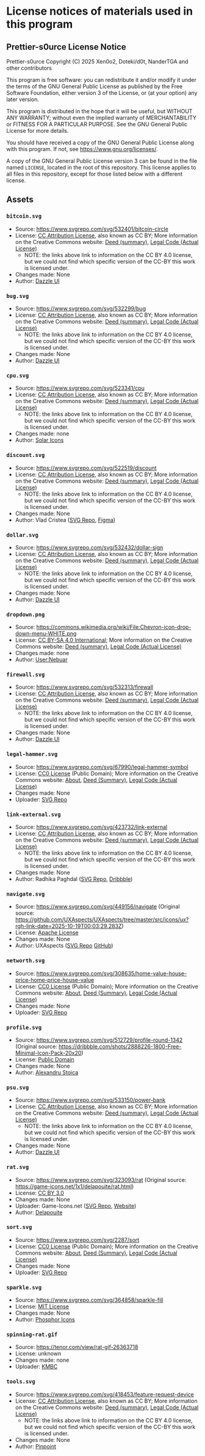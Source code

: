 # License notices of materials used in this program

## Prettier-s0urce License Notice

Prettier-s0urce Copyright (C) 2025  Xen0o2, Doteki/d0t, NanderTGA and other contributors

This program is free software: you can redistribute it and/or modify
it under the terms of the GNU General Public License as published by
the Free Software Foundation, either version 3 of the License, or
(at your option) any later version.

This program is distributed in the hope that it will be useful,
but WITHOUT ANY WARRANTY; without even the implied warranty of
MERCHANTABILITY or FITNESS FOR A PARTICULAR PURPOSE.  See the
GNU General Public License for more details.

You should have received a copy of the GNU General Public License
along with this program.  If not, see <https://www.gnu.org/licenses/>.

A copy of the GNU General Public License version 3 can be found in the file named `LICENSE`, located in the root of this repository.
This license applies to all files in this repository,
except for those listed below with a different license.

## Assets

### `bitcoin.svg`

- Source: <https://www.svgrepo.com/svg/532401/bitcoin-circle>
- License: [CC Attribution License](https://www.svgrepo.com/page/licensing/#CC%20Attribution), also known as CC BY; More information on the Creative Commons website: [Deed (summary)](https://creativecommons.org/licenses/by/4.0/), [Legal Code (Actual License)](https://creativecommons.org/licenses/by/4.0/legalcode)
  - NOTE: the links above link to information on the CC BY 4.0 license, but we could not find which specific version of the CC-BY this work is licensed under.
- Changes made: None
- Author: [Dazzle UI](https://www.svgrepo.com/author/Dazzle%20UI/)

### `bug.svg`

- Source: <https://www.svgrepo.com/svg/532299/bug>
- License: [CC Attribution License](https://www.svgrepo.com/page/licensing/#CC%20Attribution), also known as CC BY; More information on the Creative Commons website: [Deed (summary)](https://creativecommons.org/licenses/by/4.0/), [Legal Code (Actual License)](https://creativecommons.org/licenses/by/4.0/legalcode)
  - NOTE: the links above link to information on the CC BY 4.0 license, but we could not find which specific version of the CC-BY this work is licensed under.
- Changes made: None
- Author: [Dazzle UI](https://www.svgrepo.com/author/Dazzle%20UI/)

### `cpu.svg`

- Source: <https://www.svgrepo.com/svg/523341/cpu>
- License: [CC Attribution License](https://www.svgrepo.com/page/licensing/#CC%20Attribution), also known as CC BY; More information on the Creative Commons website: [Deed (summary)](https://creativecommons.org/licenses/by/4.0/), [Legal Code (Actual License)](https://creativecommons.org/licenses/by/4.0/legalcode)
  - NOTE: the links above link to information on the CC BY 4.0 license, but we could not find which specific version of the CC-BY this work is licensed under.
- Changes made: none
- Author: [Solar Icons](https://www.svgrepo.com/author/Solar%20Icons/)

### `discount.svg`

- Source: <https://www.svgrepo.com/svg/522519/discount>
- License: [CC Attribution License](https://www.svgrepo.com/page/licensing/#CC%20Attribution), also known as CC BY; More information on the Creative Commons website: [Deed (summary)](https://creativecommons.org/licenses/by/4.0/), [Legal Code (Actual License)](https://creativecommons.org/licenses/by/4.0/legalcode)
  - NOTE: the links above link to information on the CC BY 4.0 license, but we could not find which specific version of the CC-BY this work is licensed under.
- Changes made: None
- Author: Vlad Cristea ([SVG Repo](https://www.svgrepo.com/author/Vlad%20Cristea/), [Figma](https://www.figma.com/@thevladc))

### `dollar.svg`

- Source: <https://www.svgrepo.com/svg/532432/dollar-sign>
- License: [CC Attribution License](https://www.svgrepo.com/page/licensing/#CC%20Attribution), also known as CC BY; More information on the Creative Commons website: [Deed (summary)](https://creativecommons.org/licenses/by/4.0/), [Legal Code (Actual License)](https://creativecommons.org/licenses/by/4.0/legalcode)
  - NOTE: the links above link to information on the CC BY 4.0 license, but we could not find which specific version of the CC-BY this work is licensed under.
- Changes made: None
- Author: [Dazzle UI](https://www.svgrepo.com/author/Dazzle%20UI/)

### `dropdown.png`

- Source: <https://commons.wikimedia.org/wiki/File:Chevron-icon-drop-down-menu-WHITE.png>
- License: [CC BY-SA 4.0 International](https://commons.wikimedia.org/wiki/File:Chevron-icon-drop-down-menu-WHITE.png#Licensing); More information on the Creative Commons website: [Deed (summary)](https://creativecommons.org/licenses/by-sa/4.0/), [Legal Code (Actual License)](https://creativecommons.org/licenses/by-sa/4.0/legalcode)
- Changes made: none
- Author: [User:Nebuar](https://commons.wikimedia.org/w/index.php?title=User:Nebuar&action=edit&redlink=1)

### `firewall.svg`

- Source: <https://www.svgrepo.com/svg/532313/firewall>
- License: [CC Attribution License](https://www.svgrepo.com/page/licensing/#CC%20Attribution), also known as CC BY; More information on the Creative Commons website: [Deed (summary)](https://creativecommons.org/licenses/by/4.0/), [Legal Code (Actual License)](https://creativecommons.org/licenses/by/4.0/legalcode)
  - NOTE: the links above link to information on the CC BY 4.0 license, but we could not find which specific version of the CC-BY this work is licensed under.
- Changes made: None
- Author: [Dazzle UI](https://www.svgrepo.com/author/Dazzle%20UI/)

### `legal-hammer.svg`

- Source: <https://www.svgrepo.com/svg/67990/legal-hammer-symbol>
- License: [CC0 License](https://www.svgrepo.com/page/licensing/#CC0) (Public Domain); More information on the Creative Commons website: [About](https://creativecommons.org/public-domain/cc0/), [Deed (Summary)](https://creativecommons.org/publicdomain/zero/1.0/), [Legal Code (Actual License)](https://creativecommons.org/publicdomain/zero/1.0/legalcode)
- Changes made: None
- Uploader: [SVG Repo](https://www.svgrepo.com/)

### `link-external.svg`

- Source: <https://www.svgrepo.com/svg/423732/link-external>
- License: [CC Attribution License](https://www.svgrepo.com/page/licensing/#CC%20Attribution), also known as CC BY; More information on the Creative Commons website: [Deed (summary)](https://creativecommons.org/licenses/by/4.0/), [Legal Code (Actual License)](https://creativecommons.org/licenses/by/4.0/legalcode)
  - NOTE: the links above link to information on the CC BY 4.0 license, but we could not find which specific version of the CC-BY this work is licensed under.
- Changes made: None
- Author: Radhika Paghdal ([SVG Repo](https://www.svgrepo.com/author/Radhika%20Paghdal/), [Dribbble](https://dribbble.com/radhikapaghdal?ref=svgrepo.com))

### `navigate.svg`

- Source: <https://www.svgrepo.com/svg/449156/navigate> (Original source: <https://github.com/UXAspects/UXAspects/tree/master/src/icons/ux?rgh-link-date=2025-10-19T00:03:29.283Z>)
- License: [Apache License](https://www.svgrepo.com/page/licensing/#Apache)
- Changes made: None
- Author: UXAspects ([SVG Repo](https://www.svgrepo.com/author/UXAspects/) [GitHub](https://github.com/UXAspects/UXAspects))

### `networth.svg`

- Source: <https://www.svgrepo.com/svg/308635/home-value-house-price-home-price-house-value>
- License: [CC0 License](https://www.svgrepo.com/page/licensing/#CC0) (Public Domain); More information on the Creative Commons website: [About](https://creativecommons.org/public-domain/cc0/), [Deed (Summary)](https://creativecommons.org/publicdomain/zero/1.0/), [Legal Code (Actual License)](https://creativecommons.org/publicdomain/zero/1.0/legalcode)
- Changes made: None
- Uploader: [SVG Repo](https://www.svgrepo.com/)

### `profile.svg`

- Source: <https://www.svgrepo.com/svg/512729/profile-round-1342> (Original source: <https://dribbble.com/shots/2888226-1800-Free-Minimal-Icon-Pack-20x20>)
- License: [Public Domain](https://www.svgrepo.com/page/licensing/#PD)
- Changes made: None
- Author: [Alexandru Stoica](https://dribbble.com/alexandrustoica)

### `psu.svg`

- Source: <https://www.svgrepo.com/svg/533150/power-bank>
- License: [CC Attribution License](https://www.svgrepo.com/page/licensing/#CC%20Attribution), also known as CC BY; More information on the Creative Commons website: [Deed (summary)](https://creativecommons.org/licenses/by/4.0/), [Legal Code (Actual License)](https://creativecommons.org/licenses/by/4.0/legalcode)
  - NOTE: the links above link to information on the CC BY 4.0 license, but we could not find which specific version of the CC-BY this work is licensed under.
- Changes made: None
- Author: [Dazzle UI](https://www.svgrepo.com/author/Dazzle%20UI/)

### `rat.svg`

- Source: <https://www.svgrepo.com/svg/323093/rat> (Original source: <https://game-icons.net/1x1/delapouite/rat.html>)
- License: [CC BY 3.0](https://creativecommons.org/licenses/by/3.0/)
- Changes made: None
- Uploader: Game-Icons.net ([SVG Repo](https://www.svgrepo.com/author/game-icons.net/), [Website](https://game-icons.net))
- Author: [Delapouite](https://delapouite.com/)

### `sort.svg`

- Source: <https://www.svgrepo.com/svg/2287/sort>
- License: [CC0 License](https://www.svgrepo.com/page/licensing/#CC0) (Public Domain); More information on the Creative Commons website: [About](https://creativecommons.org/public-domain/cc0/), [Deed (Summary)](https://creativecommons.org/publicdomain/zero/1.0/), [Legal Code (Actual License)](https://creativecommons.org/publicdomain/zero/1.0/legalcode)
- Changes made: None
- Uploader: [SVG Repo](https://www.svgrepo.com/)

### `sparkle.svg`

- Source: <https://www.svgrepo.com/svg/364858/sparkle-fill>
- License: [MIT License](https://github.com/phosphor-icons/core/blob/33fb01d1d33cd0156633ea4d33f4011fabe4d2da/LICENSE)
- Changes made: None
- Author: [Phosphor Icons](https://phosphoricons.com/)

### `spinning-rat.gif`

- Source: <https://tenor.com/view/rat-gif-26363718>
- License: unknown
- Changes made: none
- Uploader: [KMBC](https://tenor.com/users/kmbc)

### `tools.svg`

- Source: <https://www.svgrepo.com/svg/418453/feature-request-device>
- License: [CC Attribution License](https://www.svgrepo.com/page/licensing/#CC%20Attribution), also known as CC BY; More information on the Creative Commons website: [Deed (summary)](https://creativecommons.org/licenses/by/4.0/), [Legal Code (Actual License)](https://creativecommons.org/licenses/by/4.0/legalcode)
  - NOTE: the links above link to information on the CC BY 4.0 license, but we could not find which specific version of the CC-BY this work is licensed under.
- Changes made: None
- Author: [Pinpoint](https://www.svgrepo.com/author/pinpoint/)
